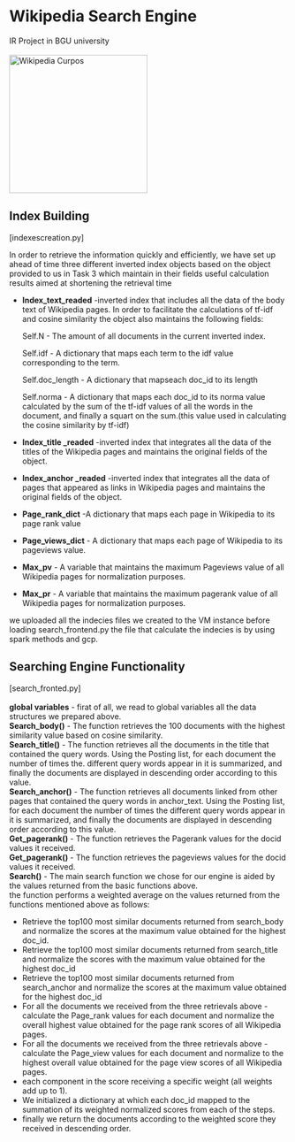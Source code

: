 # Wikipedia Search Engine
IR Project in BGU university<br/><br/>
<picture>
  <img alt="Wikipedia Curpos" src="https://upload.wikimedia.org/wikipedia/en/thumb/8/80/Wikipedia-logo-v2.svg/1200px-Wikipedia-logo-v2.svg.png" width="250" height="250">
</picture><br/>
## Index Building <br/>
[indexescreation.py]

In order to retrieve the information quickly and efficiently, we have set up ahead of time three different inverted index objects based on the object provided to us in Task 3 which maintain in their fields useful calculation results aimed at shortening the retrieval time<br/>
+ **Index_text_readed** -inverted index that includes all the data of the body text of Wikipedia pages. In order to facilitate the calculations of tf-idf and cosine similarity the object also maintains the following fields:<br/>

   Self.N - The amount of all documents in the current inverted index.<br/>

  Self.idf - A dictionary that maps each term to the idf value corresponding to the term.<br/>

  Self.doc_length - A dictionary that mapseach doc_id to its length<br/>

  Self.norma - A dictionary that maps each doc_id to its norma value calculated by the sum of the tf-idf values of all the words in the document, and finally a squart on the sum.(this value used in calculating the cosine similarity by tf-idf)<br/>
+ **Index_title _readed** -inverted index that integrates all the data of the titles of the Wikipedia pages and maintains the original fields of the object.<br/>
+ **Index_anchor _readed** -inverted index that integrates all the data of pages that appeared as links in Wikipedia pages and maintains the original fields of the object.<br/>
+ **Page_rank_dict** -A dictionary that maps each page in Wikipedia to its page rank value<br/>
+ **Page_views_dict** - A dictionary that maps each page of Wikipedia to its pageviews value.<br/>
+ **Max_pv** - A variable that maintains the maximum Pageviews value of all Wikipedia pages for normalization purposes.<br/>
+ **Max_pr** - A variable that maintains the maximum pagerank value of all Wikipedia pages for normalization purposes.<br/>

we uploaded all the indecies files we created to the VM instance before loading search_frontend.py
the file that calculate the indecies is by using spark methods and gcp.<br/>


## Searching Engine Functionality<br/>
[search_fronted.py]<br/><br/>
**global variables** - firat of all, we read to global variables all the data structures we prepared above. <br/>
**Search_body()** - The function retrieves the 100 documents with the highest similarity value based on cosine similarity.<br/>
**Search_title()** - The function retrieves all the documents in the title that contained the query words. Using the Posting list, for each document the number of times the. different query words appear in it is summarized, and finally the documents are displayed in descending order according to this value.<br/>
**Search_anchor()** - The function retrieves all documents linked from other pages that contained the query words in anchor_text. Using the Posting list, for each document the number of times the different query words appear in it is summarized, and finally the documents are displayed in descending order according to this value.<br/>
**Get_pagerank()** - The function retrieves the Pagerank values for the docid values it received.<br/>
**Get_pagerank()** - The function retrieves the pageviews values for the docid values it received.<br/>
**Search()** - The main search function we chose for our engine is aided by the values returned from the basic functions above.<br/>
the function performs a weighted average on the values returned from the functions mentioned above as follows:<br/>
- Retrieve the top100 most similar documents returned from search_body and normalize the scores at the maximum value obtained for the highest doc_id.<br/>
- Retrieve the top100 most similar documents returned from search_title and normalize the scores with the maximum value obtained for the highest doc_id<br/>
- Retrieve the top100 most similar documents returned from search_anchor and normalize the scores at the maximum value obtained for the highest doc_id<br/>
- For all the documents we received from the three retrievals above - calculate the Page_rank values for each document and normalize the overall highest value obtained for the page rank scores of all Wikipedia pages.<br/>
- For all the documents we received from the three retrievals above - calculate the Page_view values for each document and normalize to the highest overall value obtained for the page view scores of all Wikipedia pages.<br/>
- each component in the score receiving a specific weight (all weights add up to 1).<br/>
- We initialized a dictionary at which each doc_id mapped to the summation of its weighted normalized scores from each of the steps. <br/>
- finally we return the documents according to the weighted score they received in descending order.<br/>

